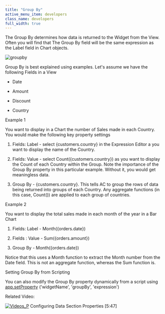 ```yaml
---
title: "Group By"
active_menu_item: developers
class_name: developers
full_width: true
---
```



The Group By determines how data is returned to the Widget from the View. Often you will find that The Group By field will be the same expression as the Label field in Chart objects.

![groupby](/img/docs/groupby.zoom84.png)

Group By is best explained using examples. Let's assume we have the following Fields in a View

 - Date

 - Amount

 - Discount

 - Country

Example 1

You want to display in a Chart the number of Sales made in each Country. You would make the following key property settings

  1.   Fields: Label - select {customers.country} in the Expression Editor a you want to display the name of the Country.

  2.   Fields: Value - select Count({customers.country}) as you want to display the Count of each Country within the Group. Note the importance of the Group By property in this particular example. Without it, you would get meaningless data.

  3.   Group By - {customers.country}. This tells AC to group the rows of data being returned into groups of each Country. Any aggregate functions (in this case, Count()) are applied to each group of countries.

Example 2

You want to display the total sales made in each month of the year in a Bar Chart

  1.   Fields: Label - Month({orders.date})

  2.   Fields : Value - Sum({orders.amount})

  3.   Group By - Month({orders.date})

Notice that this uses a Month function to extract the Month number from the Date field. This is not an aggregate function, whereas the Sum function is.

Setting Group By from Scripting

You can also modify the Group By property dynamically from a script using [app.setProperty](../../../../scripting-apis/client-api/widget-functions/setproperty) ('widgetName', 'groupBy', 'expression')

Related Video:

[![Videos\_P](/img/docs/videos_p.png)](http://www.youtube.com/v/GzJiwBDXlX8?autoplay=1&hd=1&fs=1&showsearch=0&rel=0&) Configuring Data Section Properties [5:47]

